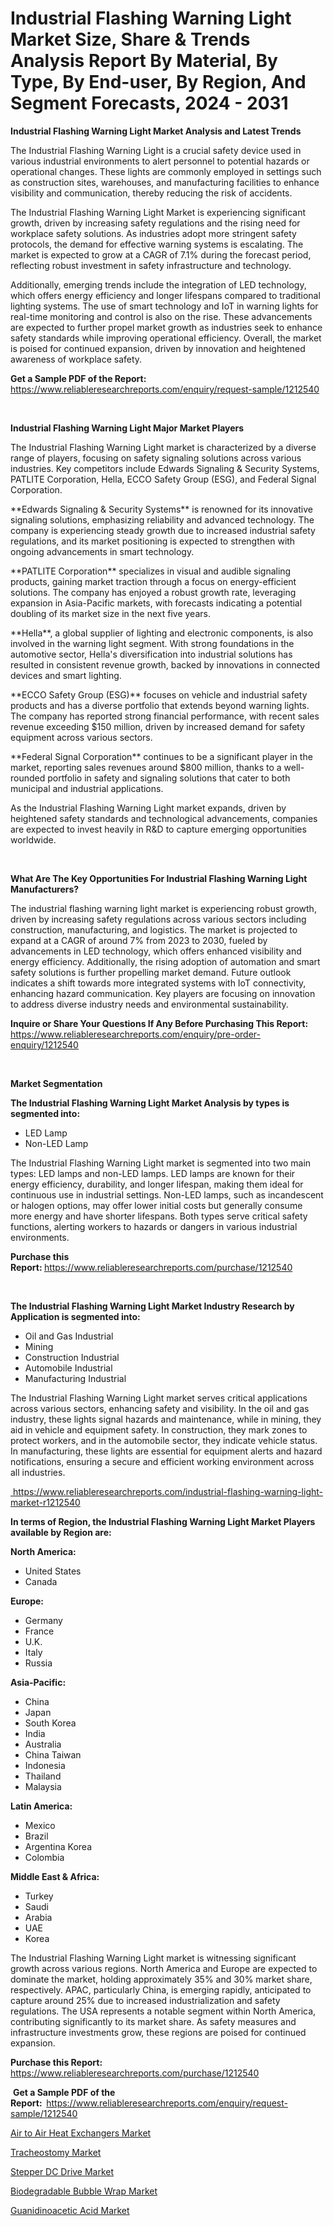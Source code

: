 <p><h1>Industrial Flashing Warning Light Market Size, Share & Trends Analysis Report By Material, By Type, By End-user, By Region, And Segment Forecasts, 2024 - 2031</h1></p><p><strong>Industrial Flashing Warning Light Market Analysis and Latest Trends</strong></p>
<p><p>The Industrial Flashing Warning Light is a crucial safety device used in various industrial environments to alert personnel to potential hazards or operational changes. These lights are commonly employed in settings such as construction sites, warehouses, and manufacturing facilities to enhance visibility and communication, thereby reducing the risk of accidents.</p><p>The Industrial Flashing Warning Light Market is experiencing significant growth, driven by increasing safety regulations and the rising need for workplace safety solutions. As industries adopt more stringent safety protocols, the demand for effective warning systems is escalating. The market is expected to grow at a CAGR of 7.1% during the forecast period, reflecting robust investment in safety infrastructure and technology.</p><p>Additionally, emerging trends include the integration of LED technology, which offers energy efficiency and longer lifespans compared to traditional lighting systems. The use of smart technology and IoT in warning lights for real-time monitoring and control is also on the rise. These advancements are expected to further propel market growth as industries seek to enhance safety standards while improving operational efficiency. Overall, the market is poised for continued expansion, driven by innovation and heightened awareness of workplace safety.</p></p>
<p><strong>Get a Sample PDF of the Report:&nbsp;</strong> <a href="https://www.reliableresearchreports.com/enquiry/request-sample/1212540?utm_campaign=116&utm_medium=2&utm_source=Github&utm_content=ia&utm_term=29102024&utm_id=industrial-flashing-warning-light">https://www.reliableresearchreports.com/enquiry/request-sample/1212540</a></p>
<p>&nbsp;</p>
<p><strong>Industrial Flashing Warning Light Major Market Players</strong></p>
<p><p>The Industrial Flashing Warning Light market is characterized by a diverse range of players, focusing on safety signaling solutions across various industries. Key competitors include Edwards Signaling & Security Systems, PATLITE Corporation, Hella, ECCO Safety Group (ESG), and Federal Signal Corporation.</p><p>**Edwards Signaling & Security Systems** is renowned for its innovative signaling solutions, emphasizing reliability and advanced technology. The company is experiencing steady growth due to increased industrial safety regulations, and its market positioning is expected to strengthen with ongoing advancements in smart technology.</p><p>**PATLITE Corporation** specializes in visual and audible signaling products, gaining market traction through a focus on energy-efficient solutions. The company has enjoyed a robust growth rate, leveraging expansion in Asia-Pacific markets, with forecasts indicating a potential doubling of its market size in the next five years.</p><p>**Hella**, a global supplier of lighting and electronic components, is also involved in the warning light segment. With strong foundations in the automotive sector, Hella's diversification into industrial solutions has resulted in consistent revenue growth, backed by innovations in connected devices and smart lighting.</p><p>**ECCO Safety Group (ESG)** focuses on vehicle and industrial safety products and has a diverse portfolio that extends beyond warning lights. The company has reported strong financial performance, with recent sales revenue exceeding $150 million, driven by increased demand for safety equipment across various sectors.</p><p>**Federal Signal Corporation** continues to be a significant player in the market, reporting sales revenues around $800 million, thanks to a well-rounded portfolio in safety and signaling solutions that cater to both municipal and industrial applications.</p><p>As the Industrial Flashing Warning Light market expands, driven by heightened safety standards and technological advancements, companies are expected to invest heavily in R&D to capture emerging opportunities worldwide.</p></p>
<p>&nbsp;</p>
<p><strong>What Are The Key Opportunities For Industrial Flashing Warning Light Manufacturers?</strong></p>
<p><p>The industrial flashing warning light market is experiencing robust growth, driven by increasing safety regulations across various sectors including construction, manufacturing, and logistics. The market is projected to expand at a CAGR of around 7% from 2023 to 2030, fueled by advancements in LED technology, which offers enhanced visibility and energy efficiency. Additionally, the rising adoption of automation and smart safety solutions is further propelling market demand. Future outlook indicates a shift towards more integrated systems with IoT connectivity, enhancing hazard communication. Key players are focusing on innovation to address diverse industry needs and environmental sustainability.</p></p>
<p><strong>Inquire or Share Your Questions If Any Before Purchasing This Report:</strong> <a href="https://www.reliableresearchreports.com/enquiry/pre-order-enquiry/1212540?utm_campaign=116&utm_medium=2&utm_source=Github&utm_content=ia&utm_term=29102024&utm_id=industrial-flashing-warning-light">https://www.reliableresearchreports.com/enquiry/pre-order-enquiry/1212540</a></p>
<p>&nbsp;</p>
<p><strong>Market Segmentation</strong></p>
<p><strong>The Industrial Flashing Warning Light Market Analysis by types is segmented into:</strong></p>
<p><ul><li>LED Lamp</li><li>Non-LED Lamp</li></ul></p>
<p><p>The Industrial Flashing Warning Light market is segmented into two main types: LED lamps and non-LED lamps. LED lamps are known for their energy efficiency, durability, and longer lifespan, making them ideal for continuous use in industrial settings. Non-LED lamps, such as incandescent or halogen options, may offer lower initial costs but generally consume more energy and have shorter lifespans. Both types serve critical safety functions, alerting workers to hazards or dangers in various industrial environments.</p></p>
<p><strong>Purchase this Report:&nbsp;</strong><a href="https://www.reliableresearchreports.com/purchase/1212540?utm_campaign=116&utm_medium=2&utm_source=Github&utm_content=ia&utm_term=29102024&utm_id=industrial-flashing-warning-light">https://www.reliableresearchreports.com/purchase/1212540</a></p>
<p>&nbsp;</p>
<p><strong>The Industrial Flashing Warning Light Market Industry Research by Application is segmented into:</strong></p>
<p><ul><li>Oil and Gas Industrial</li><li>Mining</li><li>Construction Industrial</li><li>Automobile Industrial</li><li>Manufacturing Industrial</li></ul></p>
<p><p>The Industrial Flashing Warning Light market serves critical applications across various sectors, enhancing safety and visibility. In the oil and gas industry, these lights signal hazards and maintenance, while in mining, they aid in vehicle and equipment safety. In construction, they mark zones to protect workers, and in the automobile sector, they indicate vehicle status. In manufacturing, these lights are essential for equipment alerts and hazard notifications, ensuring a secure and efficient working environment across all industries.</p></p>
<p><a href="https://www.reliableresearchreports.com/industrial-flashing-warning-light-market-r1212540?utm_campaign=116&utm_medium=2&utm_source=Github&utm_content=ia&utm_term=29102024&utm_id=industrial-flashing-warning-light">&nbsp;https://www.reliableresearchreports.com/industrial-flashing-warning-light-market-r1212540</a></p>
<p><strong>In terms of Region, the Industrial Flashing Warning Light Market Players available by Region are:</strong></p>
<p>
    <p> <strong> North America: </strong>
        <ul>
            <li>United States</li>
            <li>Canada</li>
        </ul>
        </p> 
    <p> <strong> Europe: </strong>
        <ul>
            <li>Germany</li>
            <li>France</li>
            <li>U.K.</li>
            <li>Italy</li>
            <li>Russia</li>
        </ul>
        </p> 
    <p> <strong> Asia-Pacific: </strong>
        <ul>
            <li>China</li>
            <li>Japan</li>
            <li>South Korea</li>
            <li>India</li>
            <li>Australia</li>
            <li>China Taiwan</li>
            <li>Indonesia</li>
            <li>Thailand</li>
            <li>Malaysia</li>
        </ul>
        </p> 
    <p> <strong> Latin America: </strong>
        <ul>
            <li>Mexico</li>
            <li>Brazil</li>
            <li>Argentina Korea</li>
            <li>Colombia</li>
        </ul>
        </p> 
    <p> <strong> Middle East & Africa: </strong>
        <ul>
            <li>Turkey</li>
            <li>Saudi</li>
            <li>Arabia</li>
            <li>UAE</li>
            <li>Korea</li>
        </ul>
    </p>
    </p>
<p><p>The Industrial Flashing Warning Light market is witnessing significant growth across various regions. North America and Europe are expected to dominate the market, holding approximately 35% and 30% market share, respectively. APAC, particularly China, is emerging rapidly, anticipated to capture around 25% due to increased industrialization and safety regulations. The USA represents a notable segment within North America, contributing significantly to its market share. As safety measures and infrastructure investments grow, these regions are poised for continued expansion.</p></p>
<p><strong>Purchase this Report: </strong><a href="https://www.reliableresearchreports.com/purchase/1212540?utm_campaign=116&utm_medium=2&utm_source=Github&utm_content=ia&utm_term=29102024&utm_id=industrial-flashing-warning-light">https://www.reliableresearchreports.com/purchase/1212540</a></p>
<p>&nbsp;<strong>Get a Sample PDF of the Report:&nbsp;&nbsp;</strong><a href="https://www.reliableresearchreports.com/enquiry/request-sample/1212540?utm_campaign=116&utm_medium=2&utm_source=Github&utm_content=ia&utm_term=29102024&utm_id=industrial-flashing-warning-light">https://www.reliableresearchreports.com/enquiry/request-sample/1212540</a></p>
<p><strong></strong></p>
<p><p><a href="https://github.com/BesaLoshi2000/Market-Research-Report-List-1/blob/main/air-to-air-heat-exchangers-market.md?utm_campaign=116&utm_medium=2&utm_source=Github&utm_content=ia&utm_term=29102024&utm_id=industrial-flashing-warning-light">Air to Air Heat Exchangers Market</a></p><p><a href="https://www.linkedin.com/pulse/deep-dive-tracheostomy-market-itstrends-segmentation-competitive-d0mqe?utm_campaign=116&utm_medium=2&utm_source=Github&utm_content=ia&utm_term=29102024&utm_id=industrial-flashing-warning-light">Tracheostomy Market</a></p><p><a href="https://issuu.com/reportprime-2/docs/stepper-dc-drive-market-size-2030.p_e016068b512c66?utm_campaign=116&utm_medium=2&utm_source=Github&utm_content=ia&utm_term=29102024&utm_id=industrial-flashing-warning-light">Stepper DC Drive Market</a></p><p><a href="https://medium.com/@lanita4d2fyeeloy/the-global-biodegradable-bubble-wrap-market-is-a-dynamic-and-growing-industry-de8877006eae?utm_campaign=116&utm_medium=2&utm_source=Github&utm_content=ia&utm_term=29102024&utm_id=industrial-flashing-warning-light">Biodegradable Bubble Wrap Market</a></p><p><a href="https://medium.com/@foardslkuninv/the-global-guanidinoacetic-acid-market-is-expected-to-witness-a-compound-annual-growth-rate-ad8708821bdd?utm_campaign=116&utm_medium=2&utm_source=Github&utm_content=ia&utm_term=29102024&utm_id=industrial-flashing-warning-light">Guanidinoacetic Acid Market</a></p></p>